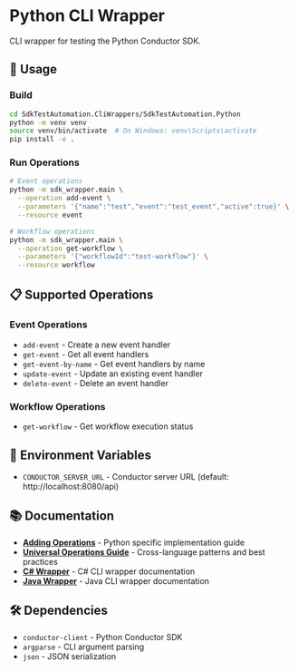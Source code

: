 # Python CLI Wrapper

CLI wrapper for testing the Python Conductor SDK.

## 🚀 Usage

### Build
```bash
cd SdkTestAutomation.CliWrappers/SdkTestAutomation.Python
python -m venv venv
source venv/bin/activate  # On Windows: venv\Scripts\activate
pip install -e .
```

### Run Operations
```bash
# Event operations
python -m sdk_wrapper.main \
  --operation add-event \
  --parameters '{"name":"test","event":"test_event","active":true}' \
  --resource event

# Workflow operations
python -m sdk_wrapper.main \
  --operation get-workflow \
  --parameters '{"workflowId":"test-workflow"}' \
  --resource workflow
```

## 📋 Supported Operations

### Event Operations
- `add-event` - Create a new event handler
- `get-event` - Get all event handlers
- `get-event-by-name` - Get event handlers by name
- `update-event` - Update an existing event handler
- `delete-event` - Delete an event handler

### Workflow Operations
- `get-workflow` - Get workflow execution status

## 🔧 Environment Variables

- `CONDUCTOR_SERVER_URL` - Conductor server URL (default: http://localhost:8080/api)

## 📚 Documentation

- **[Adding Operations](ADDING_OPERATIONS.md)** - Python specific implementation guide
- **[Universal Operations Guide](../../ADDING_OPERATIONS_GUIDE.md)** - Cross-language patterns and best practices
- **[C# Wrapper](../SdkTestAutomation.CSharp/README.md)** - C# CLI wrapper documentation
- **[Java Wrapper](../SdkTestAutomation.Java/README.md)** - Java CLI wrapper documentation

## 🛠️ Dependencies

- `conductor-client` - Python Conductor SDK
- `argparse` - CLI argument parsing
- `json` - JSON serialization 